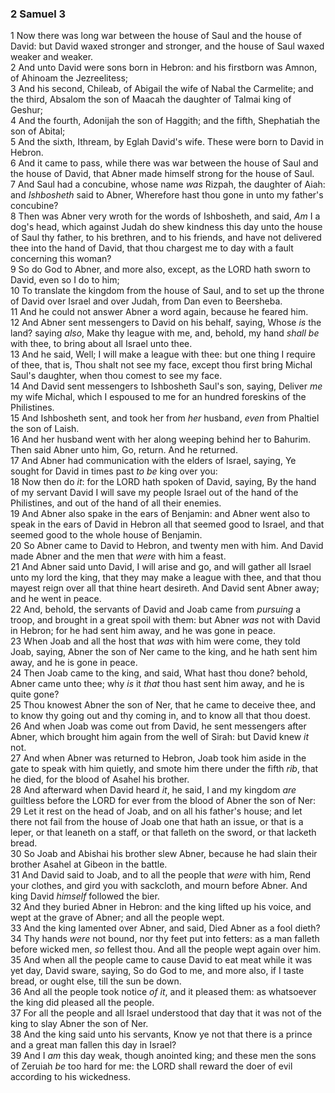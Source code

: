 ### 2 Samuel 3

1 Now there was long war between the house of Saul and the house of David: but David waxed stronger and stronger, and the house of Saul waxed weaker and weaker.  
2 And unto David were sons born in Hebron: and his firstborn was Amnon, of Ahinoam the Jezreelitess;  
3 And his second, Chileab, of Abigail the wife of Nabal the Carmelite; and the third, Absalom the son of Maacah the daughter of Talmai king of Geshur;  
4 And the fourth, Adonijah the son of Haggith; and the fifth, Shephatiah the son of Abital;  
5 And the sixth, Ithream, by Eglah David's wife. These were born to David in Hebron.  
6 And it came to pass, while there was war between the house of Saul and the house of David, that Abner made himself strong for the house of Saul.  
7 And Saul had a concubine, whose name *was* Rizpah, the daughter of Aiah: and *Ishbosheth* said to Abner, Wherefore hast thou gone in unto my father's concubine?  
8 Then was Abner very wroth for the words of Ishbosheth, and said, *Am* I a dog's head, which against Judah do shew kindness this day unto the house of Saul thy father, to his brethren, and to his friends, and have not delivered thee into the hand of David, that thou chargest me to day with a fault concerning this woman?  
9 So do God to Abner, and more also, except, as the LORD hath sworn to David, even so I do to him;  
10 To translate the kingdom from the house of Saul, and to set up the throne of David over Israel and over Judah, from Dan even to Beersheba.  
11 And he could not answer Abner a word again, because he feared him.  
12 And Abner sent messengers to David on his behalf, saying, Whose *is* the land? saying *also*, Make thy league with me, and, behold, my hand *shall be* with thee, to bring about all Israel unto thee.  
13 And he said, Well; I will make a league with thee: but one thing I require of thee, that is, Thou shalt not see my face, except thou first bring Michal Saul's daughter, when thou comest to see my face.  
14 And David sent messengers to Ishbosheth Saul's son, saying, Deliver *me* my wife Michal, which I espoused to me for an hundred foreskins of the Philistines.  
15 And Ishbosheth sent, and took her from *her* husband, *even* from Phaltiel the son of Laish.  
16 And her husband went with her along weeping behind her to Bahurim. Then said Abner unto him, Go, return. And he returned.  
17 And Abner had communication with the elders of Israel, saying, Ye sought for David in times past *to be* king over you:  
18 Now then do *it*: for the LORD hath spoken of David, saying, By the hand of my servant David I will save my people Israel out of the hand of the Philistines, and out of the hand of all their enemies.  
19 And Abner also spake in the ears of Benjamin: and Abner went also to speak in the ears of David in Hebron all that seemed good to Israel, and that seemed good to the whole house of Benjamin.  
20 So Abner came to David to Hebron, and twenty men with him. And David made Abner and the men that *were* with him a feast.  
21 And Abner said unto David, I will arise and go, and will gather all Israel unto my lord the king, that they may make a league with thee, and that thou mayest reign over all that thine heart desireth. And David sent Abner away; and he went in peace.  
22 And, behold, the servants of David and Joab came from *pursuing* a troop, and brought in a great spoil with them: but Abner *was* not with David in Hebron; for he had sent him away, and he was gone in peace.  
23 When Joab and all the host that *was* with him were come, they told Joab, saying, Abner the son of Ner came to the king, and he hath sent him away, and he is gone in peace.  
24 Then Joab came to the king, and said, What hast thou done? behold, Abner came unto thee; why *is* it *that* thou hast sent him away, and he is quite gone?  
25 Thou knowest Abner the son of Ner, that he came to deceive thee, and to know thy going out and thy coming in, and to know all that thou doest.  
26 And when Joab was come out from David, he sent messengers after Abner, which brought him again from the well of Sirah: but David knew *it* not.  
27 And when Abner was returned to Hebron, Joab took him aside in the gate to speak with him quietly, and smote him there under the fifth *rib*, that he died, for the blood of Asahel his brother.  
28 And afterward when David heard *it*, he said, I and my kingdom *are* guiltless before the LORD for ever from the blood of Abner the son of Ner:  
29 Let it rest on the head of Joab, and on all his father's house; and let there not fail from the house of Joab one that hath an issue, or that is a leper, or that leaneth on a staff, or that falleth on the sword, or that lacketh bread.  
30 So Joab and Abishai his brother slew Abner, because he had slain their brother Asahel at Gibeon in the battle.  
31 And David said to Joab, and to all the people that *were* with him, Rend your clothes, and gird you with sackcloth, and mourn before Abner. And king David *himself* followed the bier.  
32 And they buried Abner in Hebron: and the king lifted up his voice, and wept at the grave of Abner; and all the people wept.  
33 And the king lamented over Abner, and said, Died Abner as a fool dieth?  
34 Thy hands *were* not bound, nor thy feet put into fetters: as a man falleth before wicked men, *so* fellest thou. And all the people wept again over him.  
35 And when all the people came to cause David to eat meat while it was yet day, David sware, saying, So do God to me, and more also, if I taste bread, or ought else, till the sun be down.  
36 And all the people took notice *of it*, and it pleased them: as whatsoever the king did pleased all the people.  
37 For all the people and all Israel understood that day that it was not of the king to slay Abner the son of Ner.  
38 And the king said unto his servants, Know ye not that there is a prince and a great man fallen this day in Israel?  
39 And I *am* this day weak, though anointed king; and these men the sons of Zeruiah *be* too hard for me: the LORD shall reward the doer of evil according to his wickedness.  
